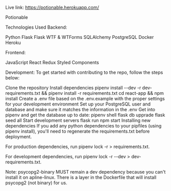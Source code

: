  Live link: https://potionable.herokuapp.com/

Potionable



Technologies Used
Backend:

Python
Flask
Flask WTF & WTForms
SQLAlchemy
PostgreSQL
Docker
Heroku

Frontend:

JavaScript
React
Redux
Styled Components



Development:
To get started with contributing to the repo, follow the steps below:

Clone the repository
Install dependencies
pipenv install --dev -r dev-requirements.txt && pipenv install -r requirements.txt
cd react-app && npm install
Create a .env file based on the .env.example with the proper settings for your development environment
Set up your PostgreSQL user and database and make sure it matches the information in the .env
Get into pipenv and get the database up to date:
pipenv shell
flask db upprade
flask seed all
Start development servers
flask run
npm start
Installing new dependencies
If you add any python dependencies to your pipfiles (using pipenv install), you'll need to regenerate the requirements.txt before deployment.

For production dependencies, run pipenv lock -r > requirements.txt.

For development dependencies, run pipenv lock -r --dev > dev-requirements.txt.

Note: psycopg2-binary MUST remain a dev dependency because you can't install it on apline-linux. There is a layer in the Dockerfile that will install psycopg2 (not binary) for us.
